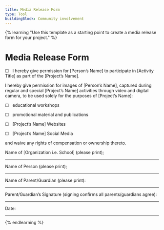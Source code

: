 ```yaml
---
title: Media Release Form
type: Tool
buildingBlock: Community involvement
---
```

{% learning "Use this template as a starting point to create a media release form for your project." %}
# Media Release Form

☐   I hereby give permission for \[Person’s Name] to participate in \[Activity Title] as part of the \[Project’s Name].

I hereby give permission for images of \[Person’s Name], captured during regular and special \[Project’s Name] activities through video and digital camera, to be used solely for the purposes of \[Project’s Name]:

☐   educational workshops

☐   promotional material and publications

☐   \[Project’s Name] Websites

☐   \[Project’s Name] Social Media

and waive any rights of compensation or ownership thereto.



[](<>)Name of \[Organization i.e. School] (please print);                                     

- - -



Name of Person (please print);

- - -



Name of Parent/Guardian (please print):

- - -



Parent/Guardian’s Signature (signing confirms all parents/guardians agree):

- - -



Date: 

- - -
{% endlearning %}